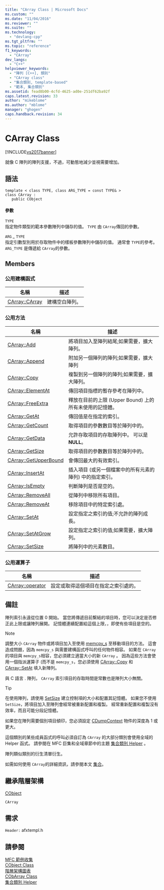 ```yaml
---
title: "CArray Class | Microsoft Docs"
ms.custom: ""
ms.date: "11/04/2016"
ms.reviewer: ""
ms.suite: ""
ms.technology: 
  - "devlang-cpp"
ms.tgt_pltfrm: ""
ms.topic: "reference"
f1_keywords: 
  - "CArray"
dev_langs: 
  - "C++"
helpviewer_keywords: 
  - "陣列 [C++], 類別"
  - "CArray class"
  - "集合類別, template-based"
  - "範本, 集合類別"
ms.assetid: fead8b00-4cfd-4625-ad0e-251df62ba92f
caps.latest.revision: 33
author: "mikeblome"
ms.author: "mblome"
manager: "ghogen"
caps.handback.revision: 34
---
```

# CArray Class
[!INCLUDE[vs2017banner](../../assembler/inline/includes/vs2017banner.md)]

就像 C 陣列的陣列支援，不過，可動態地減少並視需要增加。  
  
## 語法  
  
```  
template < class TYPE, class ARG_TYPE = const TYPE& >   
class CArray :   
   public CObject  
```  
  
#### 參數  
 `TYPE`  
 指定物件類型的範本參數陣列中儲存的值。  `TYPE` 由 `CArray`傳回的參數。  
  
 `ARG` *\_* `TYPE`  
 指定引數型別用於存取物件中的樣板參數陣列中儲存的值。  通常會 `TYPE`的參考。  `ARG_TYPE` 是傳遞給 `CArray`的參數。  
  
## Members  
  
### 公用建構函式  
  
|名稱|描述|  
|--------|--------|  
|[CArray::CArray](../Topic/CArray::CArray.md)|建構空白陣列。|  
  
### 公用方法  
  
|名稱|描述|  
|--------|--------|  
|[CArray::Add](../Topic/CArray::Add.md)|將項目加入至陣列結尾;如果需要，擴大陣列。|  
|[CArray::Append](../Topic/CArray::Append.md)|附加另一個陣列的陣列;如果需要，擴大陣列|  
|[CArray::Copy](../Topic/CArray::Copy.md)|複製到另一個陣列的陣列;如果需要，擴大陣列。|  
|[CArray::ElementAt](../Topic/CArray::ElementAt.md)|傳回項目指標的暫存參考在陣列中。|  
|[CArray::FreeExtra](../Topic/CArray::FreeExtra.md)|釋放在目前的上限 \(Upper Bound\) 上的所有未使用的記憶體。|  
|[CArray::GetAt](../Topic/CArray::GetAt.md)|傳回值是在指定的索引。|  
|[CArray::GetCount](../Topic/CArray::GetCount.md)|取得項目的參數數目等於陣列中的。|  
|[CArray::GetData](../Topic/CArray::GetData.md)|允許存取項目的存取陣列中。  可以是 **NULL**。|  
|[CArray::GetSize](../Topic/CArray::GetSize.md)|取得項目的參數數目等於陣列中的。|  
|[CArray::GetUpperBound](../Topic/CArray::GetUpperBound.md)|會傳回最大的有效索引。|  
|[CArray::InsertAt](../Topic/CArray::InsertAt.md)|插入項目 \(或另一個檔案中的所有元素的陣列\) 中的指定索引。|  
|[CArray::IsEmpty](../Topic/CArray::IsEmpty.md)|判斷陣列是否是空的。|  
|[CArray::RemoveAll](../Topic/CArray::RemoveAll.md)|從陣列中移除所有項目。|  
|[CArray::RemoveAt](../Topic/CArray::RemoveAt.md)|移除項目中的特定索引處。|  
|[CArray::SetAt](../Topic/CArray::SetAt.md)|設定指定之索引的值;不允許的陣列成長。|  
|[CArray::SetAtGrow](../Topic/CArray::SetAtGrow.md)|設定指定之索引的值;如果需要，擴大陣列。|  
|[CArray::SetSize](../Topic/CArray::SetSize.md)|將陣列中的元素數目。|  
  
### 公用運算子  
  
|名稱|描述|  
|--------|--------|  
|[CArray::operator](../Topic/CArray::operator.md)|設定或取得這個項目在指定之索引處的。|  
  
## 備註  
 陣列索引永遠從位置 0 開始。  當您將傳遞目前繫結的項目時，您可以決定是否修正此上限或讓陣列展開。  記憶體連續配置給這個上限，，即使有些項目是空的。  
  
> [!NOTE]
>  調整大小 `CArray` 物件或將項目加入至使用 [memcpy\_s](../../c-runtime-library/reference/memcpy-s-wmemcpy-s.md) 至移動項目的方法。  這會造成問題，因為 `memcpy_s` 與需要建構函式呼叫的任何物件相容。  如果在 `CArray` 的項目與 `memcpy_s`相容，您必須建立適當大小的新 `CArray` 。  因為這些方法會使用一個指派運算子 \(而不是 `memcpy_s`，您必須使用 [CArray::Copy](../Topic/CArray::Copy.md) 和 [CArray::SetAt](../Topic/CArray::SetAt.md) 填入新陣列。  
  
 與 C 語言 . 陣列， `CArray` 索引項目的存取時間是常數也是陣列大小無關。  
  
> [!TIP]
>  在使用陣列，請使用 [SetSize](../Topic/CArray::SetSize.md) 建立控制項的大小和配置其記憶體。  如果您不使用 `SetSize`，將項目加入至陣列會經常被重新配置和複製。  經常重新配置和複製沒有效率，而且可能分段記憶體。  
  
 如果您在陣列需要個別項目傾印，您必須設定 [CDumpContext](../../mfc/reference/cdumpcontext-class.md) 物件的深度為 1 或更大。  
  
 這個類別的某些成員函式的呼叫必須自訂為 `CArray` 的大部分類別會使用全域的 Helper 函式。  請參閱在 MFC 巨集和全域章節中的主題 [集合類別 Helper](../../mfc/reference/collection-class-helpers.md) 。  
  
 陣列類似類別的衍生清單衍生。  
  
 如需如何使用 `CArray`的詳細資訊，請參閱本文 [集合](../../mfc/collections.md)。  
  
## 繼承階層架構  
 [CObject](../../mfc/reference/cobject-class.md)  
  
 `CArray`  
  
## 需求  
 `Header:` afxtempl.h  
  
## 請參閱  
 [MFC 範例收集](../../top/visual-cpp-samples.md)   
 [CObject Class](../../mfc/reference/cobject-class.md)   
 [階層架構圖表](../../mfc/hierarchy-chart.md)   
 [CObArray Class](../../mfc/reference/cobarray-class.md)   
 [集合類別 Helper](../../mfc/reference/collection-class-helpers.md)